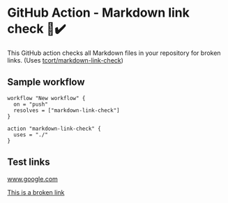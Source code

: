 # GitHub Action - Markdown link check 🔗✔️
This GitHub action checks all Markdown files in your repository for broken links. (Uses [tcort/markdown-link-check](https://github.com/tcort/markdown-link-check))

## Sample workflow
```
workflow "New workflow" {
  on = "push"
  resolves = ["markdown-link-check"]
}

action "markdown-link-check" {
  uses = "./"
}
```

## Test links

www.google.com

[This is a broken link](www.exampleexample.cox)
